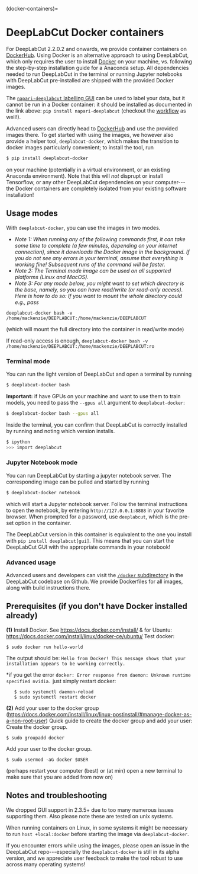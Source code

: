 (docker-containers)=
# DeepLabCut Docker containers

For DeepLabCut 2.2.0.2 and onwards, we provide container containers on [DockerHub](
https://hub.docker.com/r/deeplabcut/deeplabcut). Using Docker is an alternative approach
to using DeepLabCut, which only requires the user to install [Docker](
https://www.docker.com/) on your machine, vs. following the step-by-step installation
guide for a Anaconda setup. All dependencies needed to run DeepLabCut in the terminal or
running Jupyter notebooks with DeepLabCut pre-installed are shipped with the provided
Docker images.

The [`napari-deeplabcut` labelling GUI](
https://deeplabcut.github.io/DeepLabCut/docs/gui/napari_GUI.html) can be used to label 
your data, but it cannot be run in a Docker container: it should be installed as 
documented in the link above: `pip install napari-deeplabcut` (checkout the [workflow](
https://deeplabcut.github.io/DeepLabCut/docs/gui/napari_GUI.html#workflow) as well!).

Advanced users can directly head to [DockerHub](https://hub.docker.com/r/deeplabcut/deeplabcut) and use the provided images there. To get started with using the images, we however also provide a helper tool, `deeplabcut-docker`, which makes the transition to docker images particularly convenient; to install the tool, run

``` bash
$ pip install deeplabcut-docker
```

on your machine (potentially in a virtual environment, or an existing Anaconda environment).
Note that this will *not* disprupt or install Tensorflow, or any other DeepLabCut dependencies on your computer---the Docker containers are completely isolated from your existing software installation!

## Usage modes

With `deeplabcut-docker`, you can use the images in two modes.

- *Note 1: When running any of the following commands first, it can take some time to complete (a few minutes, depending on your internet connection), since it downloads the Docker image in the background. If you do not see any errors in your terminal, assume that everything is working fine! Subsequent runs of the command will be faster.*
- *Note 2: The Terminal mode image can be used on all supported platforms (Linux and MacOS).*
- *Note 3: For any mode below, you might want to set which directory is the base, namely, so you can have read/write (or read-only access). Here is how to do so:
If you want to mount the whole directory could e.g., pass*

`deeplabcut-docker bash -v /home/mackenzie/DEEPLABCUT:/home/mackenzie/DEEPLABCUT`

(which will mount the full directory into the container in read/write mode)

If read-only access is enough, `deeplabcut-docker bash -v /home/mackenzie/DEEPLABCUT:/home/mackenzie/DEEPLABCUT:ro`


### Terminal mode 

You can run the light version of DeepLabCut and open a terminal by running

``` bash
$ deeplabcut-docker bash
```

**Important:** if have GPUs on your machine and want to use them to train models, you 
need to pass the `--gpus all` argument to `deeplabcut-docker`:

``` bash
$ deeplabcut-docker bash --gpus all
```

Inside the terminal, you can confirm that DeepLabCut is correctly installed by running and noting which version installs.

``` bash
$ ipython
>>> import deeplabcut
```

### Jupyter Notebook mode

You can run DeepLabCut by starting a jupyter notebook server. The corresponding image can be pulled and started by running

``` bash
$ deeplabcut-docker notebook 
```

which will start a Jupyter notebook server. Follow the terminal instructions to open the notebook, by entering `http://127.0.0.1:8888` in your favorite browser. When prompted for a password, use `deeplabcut`, which is the pre-set option in the container.

The DeepLabCut version in this container is equivalent to the one you install with `pip install deeplabcut[gui]`. This means that you can start the DeepLabCut GUI with the appropriate commands in your notebook!

### Advanced usage

Advanced users and developers can visit the [`/docker` subdirectory](https://github.com/DeepLabCut/DeepLabCut/tree/main/docker) in the DeepLabCut codebase on Github. We provide Dockerfiles for all images, along with build instructions there.

## Prerequisites (if you don't have Docker installed already)

**(1)** Install Docker. See https://docs.docker.com/install/ & for Ubuntu: https://docs.docker.com/install/linux/docker-ce/ubuntu/
Test docker: 

    $ sudo docker run hello-world
    
 The output should be: ``Hello from Docker! This message shows that your installation appears to be working correctly.``

*if you get the error ``docker: Error response from daemon: Unknown runtime specified nvidia.`` just simply restart docker: 
  
       $ sudo systemctl daemon-reload
       $ sudo systemctl restart docker

    
**(2)** Add your user to the docker group (https://docs.docker.com/install/linux/linux-postinstall/#manage-docker-as-a-non-root-user)
Quick guide  to create the docker group and add your user: 
Create the docker group.

    $ sudo groupadd docker
Add your user to the docker group.

    $ sudo usermod -aG docker $USER

(perhaps restart your computer (best) or (at min) open a new terminal to make sure that you are added from now on)


## Notes and troubleshooting

We dropped GUI support in 2.3.5+ due to too many numerous issues supporting them. Also please note these are tested on unix systems.

When running containers on Linux, in some systems it might be necessary to run `host +local:docker` before starting the image via `deeplabcut-docker`.

If you encounter errors while using the images, please open an issue in the DeepLabCut repo---especially the `deeplabcut-docker` is still in its alpha version, and we appreciate user feedback to make the tool robust to use across many operating systems!
